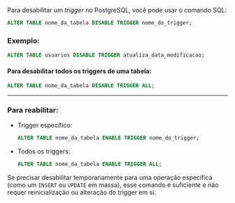 Para desabilitar um _trigger_ no PostgreSQL, você pode usar o comando SQL:

```sql
ALTER TABLE nome_da_tabela DISABLE TRIGGER nome_do_trigger;
```

### Exemplo:

```sql
ALTER TABLE usuarios DISABLE TRIGGER atualiza_data_modificacao;
```

#### Para desabilitar **todos** os triggers de uma tabela:

```sql
ALTER TABLE nome_da_tabela DISABLE TRIGGER ALL;
```

---

### Para reabilitar:

- Trigger específico:
    
    ```sql
    ALTER TABLE nome_da_tabela ENABLE TRIGGER nome_do_trigger;
    ```
    
- Todos os triggers:
    
    ```sql
    ALTER TABLE nome_da_tabela ENABLE TRIGGER ALL;
    ```
    

Se precisar desabilitar temporariamente para uma operação específica (como um `INSERT` ou `UPDATE` em massa), esse comando é suficiente e não requer reinicialização ou alteração do trigger em si.